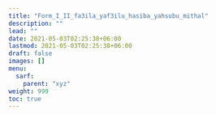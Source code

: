 ```yaml
---
title: "Form_I_II_fa3ila_yaf3ilu_hasiba_yahsubu_mithal"
description: ""
lead: ""
date: 2021-05-03T02:25:38+06:00
lastmod: 2021-05-03T02:25:38+06:00
draft: false
images: []
menu: 
  sarf:
    parent: "xyz"
weight: 999
toc: true
---
```



